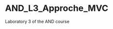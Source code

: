 










































































# AND_L3_Approche_MVC
Laboratory 3 of the AND course
